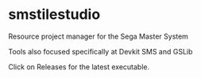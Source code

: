 # smstilestudio
Resource project manager for the Sega Master System

Tools also focused specifically at Devkit SMS and GSLib

Click on Releases for the latest executable.
